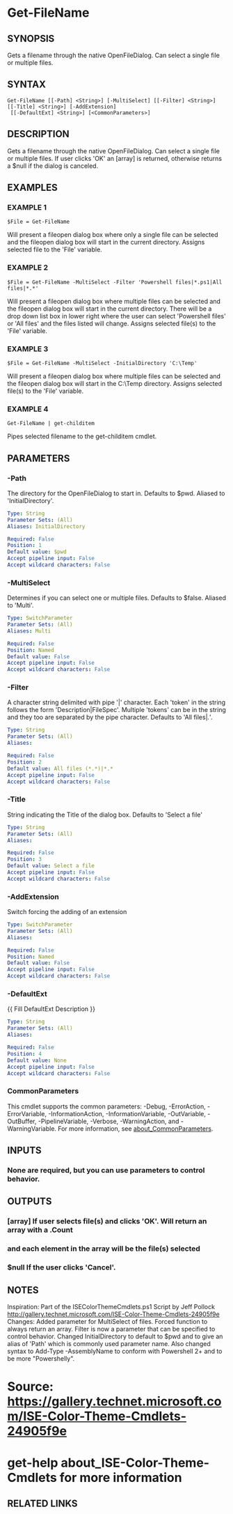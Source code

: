 ﻿---
external help file: PoshFunctions-help.xml
Module Name: poshfunctions
online version: http://wonkysoftware.appspot.com
schema: 2.0.0
---

# Get-FileName

## SYNOPSIS
Gets a filename through the native OpenFileDialog.
Can select a single file or multiple files.

## SYNTAX

```
Get-FileName [[-Path] <String>] [-MultiSelect] [[-Filter] <String>] [[-Title] <String>] [-AddExtension]
 [[-DefaultExt] <String>] [<CommonParameters>]
```

## DESCRIPTION
Gets a filename through the native OpenFileDialog.
Can select a single file
or multiple files.
If user clicks 'OK' an \[array\] is returned, otherwise returns
a $null if the dialog is canceled.

## EXAMPLES

### EXAMPLE 1
```
$File = Get-FileName
```

Will present a fileopen dialog box where only a single file can be selected and the fileopen
dialog box will start in the current directory.
Assigns selected file to the 'File' variable.

### EXAMPLE 2
```
$File = Get-FileName -MultiSelect -Filter 'Powershell files|*.ps1|All files|*.*'
```

Will present a fileopen dialog box where multiple files can be selected and the fileopen
dialog box will start in the current directory.
There will be a drop down list box in lower right
where the user can select 'Powershell files' or 'All files' and the files listed will change.
Assigns selected file(s) to the 'File' variable.

### EXAMPLE 3
```
$File = Get-FileName -MultiSelect -InitialDirectory 'C:\Temp'
```

Will present a fileopen dialog box where multiple files can be selected and the fileopen
dialog box will start in the C:\Temp directory.
Assigns selected file(s) to the 'File' variable.

### EXAMPLE 4
```
Get-FileName | get-childitem
```

Pipes selected filename to the get-childitem cmdlet.

## PARAMETERS

### -Path
The directory for the OpenFileDialog to start in.
Defaults to $pwd.
Aliased to 'InitialDirectory'.

```yaml
Type: String
Parameter Sets: (All)
Aliases: InitialDirectory

Required: False
Position: 1
Default value: $pwd
Accept pipeline input: False
Accept wildcard characters: False
```

### -MultiSelect
Determines if you can select one or multiple files.
Defaults to $false.
Aliased to 'Multi'.

```yaml
Type: SwitchParameter
Parameter Sets: (All)
Aliases: Multi

Required: False
Position: Named
Default value: False
Accept pipeline input: False
Accept wildcard characters: False
```

### -Filter
A character string delimited with pipe '|' character.
Each 'token' in the string follows the form
'Description|FileSpec'.
Multiple 'tokens' can be in the string and they too are separated
by the pipe character.
Defaults to 'All files|*.*'.

```yaml
Type: String
Parameter Sets: (All)
Aliases:

Required: False
Position: 2
Default value: All files (*.*)|*.*
Accept pipeline input: False
Accept wildcard characters: False
```

### -Title
String indicating the Title of the dialog box.
Defaults to 'Select a file'

```yaml
Type: String
Parameter Sets: (All)
Aliases:

Required: False
Position: 3
Default value: Select a file
Accept pipeline input: False
Accept wildcard characters: False
```

### -AddExtension
Switch forcing the adding of an extension

```yaml
Type: SwitchParameter
Parameter Sets: (All)
Aliases:

Required: False
Position: Named
Default value: False
Accept pipeline input: False
Accept wildcard characters: False
```

### -DefaultExt
{{ Fill DefaultExt Description }}

```yaml
Type: String
Parameter Sets: (All)
Aliases:

Required: False
Position: 4
Default value: None
Accept pipeline input: False
Accept wildcard characters: False
```

### CommonParameters
This cmdlet supports the common parameters: -Debug, -ErrorAction, -ErrorVariable, -InformationAction, -InformationVariable, -OutVariable, -OutBuffer, -PipelineVariable, -Verbose, -WarningAction, and -WarningVariable. For more information, see [about_CommonParameters](http://go.microsoft.com/fwlink/?LinkID=113216).

## INPUTS

### None are required, but you can use parameters to control behavior.
## OUTPUTS

### [array]     If user selects file(s) and clicks 'OK'. Will return an array with a .Count
###             and each element in the array will be the file(s) selected
### $null       If the user clicks 'Cancel'.
## NOTES
Inspiration: Part of the ISEColorThemeCmdlets.ps1 Script by Jeff Pollock
             http://gallery.technet.microsoft.com/ISE-Color-Theme-Cmdlets-24905f9e
Changes:     Added parameter for MultiSelect of files.
Forced function to always return an array.
Filter is
             now a parameter that can be specified to control behavior.
Changed InitialDirectory to default
             to $pwd and to give an alias of 'Path' which is commonly used parameter name.
             Also changed syntax to Add-Type -AssemblyName to conform with
             Powershell 2+ and to be more "Powershelly".

# Source: https://gallery.technet.microsoft.com/ISE-Color-Theme-Cmdlets-24905f9e
# get-help about_ISE-Color-Theme-Cmdlets for more information

## RELATED LINKS
